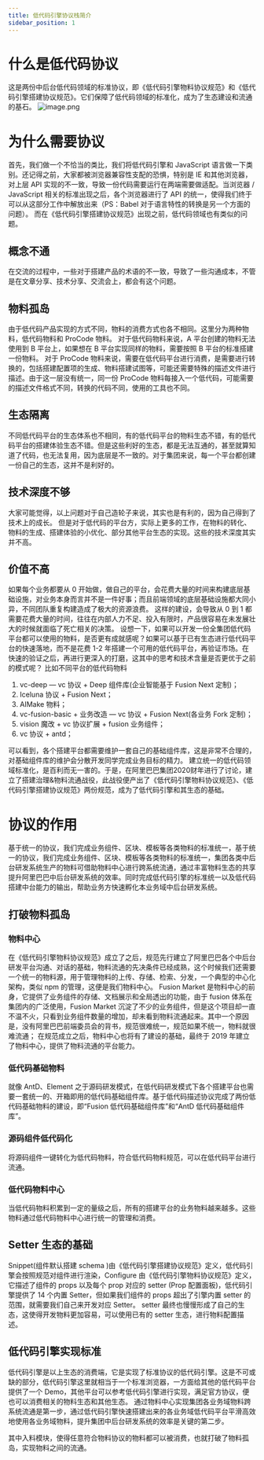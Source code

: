 ```yaml
---
title: 低代码引擎协议栈简介
sidebar_position: 1
---
```

# 什么是低代码协议
这是两份中后台低代码领域的标准协议，即《低代码引擎物料协议规范》和《低代码引擎搭建协议规范》。它们保障了低代码领域的标准化，成为了生态建设和流通的基石。
![image.png](https://cdn.nlark.com/yuque/0/2022/png/2622706/1648642508161-64dd3a2c-d2d2-43ed-92e4-ead40ab62498.png#clientId=ub4563dfd-c5b1-4&crop=0&crop=0&crop=1&crop=1&from=paste&height=532&id=u60966832&margin=%5Bobject%20Object%5D&name=image.png&originHeight=1064&originWidth=1928&originalType=binary&ratio=1&rotation=0&showTitle=false&size=974317&status=done&style=none&taskId=u88a8512e-a57c-43f6-a01f-19f6878b7a0&title=&width=964)
# 为什么需要协议
首先，我们做一个不恰当的类比，我们将低代码引擎和 JavaScript 语言做一下类别。还记得之前，大家都被浏览器兼容性支配的恐惧，特别是 IE 和其他浏览器，对上层 API 实现的不一致，导致一份代码需要运行在两端需要做适配。当浏览器 / JavaScript 相关的标准出现之后，各个浏览器进行了 API 的统一，使得我们终于可以从这部分工作中解放出来（PS：Babel 对于语言特性的转换是另一个方面的问题）。
而在《低代码引擎搭建协议规范》出现之前，低代码领域也有类似的问题。
## 概念不通
在交流的过程中，一些对于搭建产品的术语的不一致，导致了一些沟通成本，不管是在文章分享、技术分享、交流会上，都会有这个问题。
## 物料孤岛
由于低代码产品实现的方式不同，物料的消费方式也各不相同。这里分为两种物料，低代码物料和 ProCode 物料。
对于低代码物料来说，A 平台创建的物料无法使用到 B 平台上，如果想在 B 平台实现同样的物料，需要按照 B 平台的标准搭建一份物料。
对于 ProCode 物料来说，需要在低代码平台进行消费，是需要进行转换的，包括搭建配置项的生成、物料搭建试图等，可能还需要特殊的描述文件进行描述。由于这一层没有统一，同一份 ProCode 物料每接入一个低代码，可能需要的描述文件格式不同，转换的代码不同，使用的工具也不同。
## 生态隔离
不同低代码平台的生态体系也不相同，有的低代码平台的物料生态不错，有的低代码平台的搭建体验生态不错。但是这些利好的生态，都是无法互通的，甚至就算知道了代码，也无法复用，因为底层是不一致的。对于集团来说，每一个平台都创建一份自己的生态，这并不是利好的。
## 技术深度不够
大家可能觉得，以上问题对于自己造轮子来说，其实也是有利的，因为自己得到了技术上的成长。
但是对于低代码的平台方，实际上更多的工作，在物料的转化、物料的生成、搭建体验的小优化、部分其他平台生态的实现。这些的技术深度其实并不高。
## 价值不高
如果每个业务都要从 0 开始做，做自己的平台，会花费大量的时间来构建底层基础设施，对业务本身而言并不是一件好事；而且前端领域的底层基础设施都大同小异，不同团队重复构建造成了极大的资源浪费。
这样的建设，会导致从 0 到 1 都需要花费大量的时间，往往在内部人力不足、投入有限时，产品很容易在未发展壮大的时候就面临了死亡相关的决策。
设想一下，如果可以开发一份全集团低代码平台都可以使用的物料，是否更有成就感呢？如果可以基于已有生态进行低代码平台的快速落地，而不是花费 1-2 年搭建一个可用的低代码平台，再验证市场。在快速的验证之后，再进行更深入的打磨，这其中的思考和技术含量是否更优于之前的模式呢？
比如不同平台的低代码物料

1. vc-deep — vc 协议 + Deep 组件库(企业智能基于 Fusion Next 定制)；
2. Iceluna 协议 + Fusion Next；
3. AIMake 物料；
4. vc-fusion-basic + 业务改造 — vc 协议 + Fusion Next(各业务 Fork 定制)；
5. vision 魔改 + vc 协议扩展 + fusion 业务组件；
6. vc 协议 + antd；

可以看到，各个搭建平台都需要维护一套自己的基础组件库，这是非常不合理的，对基础组件库的维护会分散开发同学完成业务目标的精力。
建立统一的低代码领域标准化，是百利而无一害的。于是，在阿里巴巴集团2020财年进行了讨论，建立了搭建治理&物料流通战役，此战役便产出了《低代码引擎物料协议规范》、《低代码引擎搭建协议规范》两份规范，成为了低代码引擎和其生态的基础。
# 协议的作用
基于统一的协议，我们完成业务组件、区块、模板等各类物料的标准统一，基于统一的协议，我们完成业务组件、区块、模板等各类物料的标准统一，集团各类中后台研发系统生产的物料可借助物料中心进行跨系统流通，通过丰富物料生态的共享提升阿里巴巴中后台研发系统的效率。同时完成低代码引擎的标准统一以及低代码搭建中台能力的输出，帮助业务方快速孵化本业务域中后台研发系统。

## 打破物料孤岛
### 物料中心
在《低代码引擎物料协议规范》成立了之后，规范先行建立了阿里巴巴各个中后台研发平台沟通、对话的基础，物料流通的先决条件已经成熟，这个时候我们还需要一个统一的物料源，用于管理物料的上传、存储、检索、分发，一个典型的中心化架构，类似 npm 的管理，这便是我们物料中心。
Fusion Market 是物料中心的前身，它提供了业务组件的存储、文档展示和全局透出的功能，由于 fusion 体系在集团内的广泛使用，Fusion Market 沉淀了不少的业务组件，但是这个项目却一直不温不火，只看到业务组件数量的增加，却未看到物料流通起来。其中一个原因是，没有阿里巴巴前端委员会的背书，规范很难统一，规范如果不统一，物料就很难流通；
在规范成立之后，物料中心也将有了建设的基础，最终于 2019 年建立了物料中心，提供了物料流通的平台能力。
### 低代码基础物料
就像 AntD、Element 之于源码研发模式，在低代码研发模式下各个搭建平台也需要一套统一的、开箱即用的低代码基础组件库。基于低代码描述协议完成了两份低代码基础物料的建设，即“Fusion 低代码基础组件库”和“AntD 低代码基础组件库”。
### 源码组件低代码化
将源码组件一键转化为低代码物料，符合低代码物料规范，可以在低代码平台进行流通。
### 低代码物料中心
当低代码物料积累到一定的量级之后，所有的搭建平台的业务物料越来越多。这些物料通过低代码物料中心进行统一的管理和消费。
## Setter 生态的基础

Snippet(组件默认搭建 schema )由《低代码引擎搭建协议规范》定义，低代码引擎会按照规范对组件进行渲染，Configure 由《低代码引擎物料协议规范》定义，它描述了组件的 props 以及每个 prop 对应的 setter (Prop 配置面板)，低代码引擎提供了 14 个内置 Setter，但如果我们组件的 props 超出了引擎内置 setter 的范围，就需要我们自己来开发对应 Setter。
setter 最终也慢慢形成了自己的生态，这使得开发物料更加容易，可以使用已有的 setter 生态，进行物料配置描述。
## 低代码引擎实现标准
低代码引擎是以上生态的消费端，它是实现了标准协议的低代码引擎。这是不可或缺的部分，低代码引擎这里就相当于一个标准浏览器，一方面给其他的低代码平台提供了一个 Demo，其他平台可以参考低代码引擎进行实现，满足官方协议，便也可以消费相关的物料生态和其他生态。
通过物料中心实现集团各业务域物料跨系统流通是第一步，通过低代码引擎快速搭建出来的各业务域低代码平台平滑高效地使用各业务域物料，提升集团中后台研发系统的效率是关键的第二步。


其中入料模块，使得任意符合物料协议的物料都可以被消费，也就打破了物料孤岛，实现物料之间的流通。
